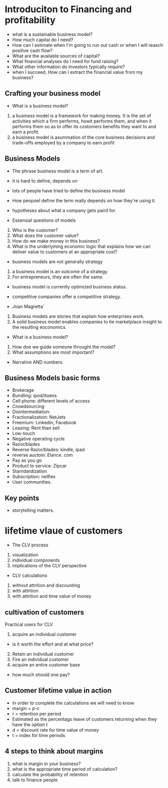 # Introduciton to Financing and profitability
- what is a sustainable business model?
- How much capital do I need?
- How can I estimate when I'm going to run out cash or when I will reasch positive cash flow?
- What are the available sources of capital?
- What financial analyses do I need for fund raising?
- What other information do Investors typically require?
- when I succeed, How can I extract the financial value from my business?

## Crafting your business model
- What is a business model?
1. a business model is a framework for making money. It is the set of activities which a firm performs, howit performs them, and when it performs them so as to offer its costomers benefits they want to and earn a profit.
2. a business model is asummation of the core business decisions and trade-offs employed by a company to earn profit

## Business Models
- The phrase business model is a term of art.
- it is hard to define, depends on 
- lots of people have tried to define the business model
- How peopoel define the term really depends on how they're using it.
- hypotheses about what a company gets paird for.

- Essensial questions of models
1. Who is the customer?
2.  What does the customer value?
3. How do we make money in this business?
4. What is the underlyining economic logic that explains how we can deliver value to customers at an appropriate cost?

- business models are not generally strategy
1. a business model is an outcome of a strategy
2. For entrepreneurs, they are often the same.

- business model is currently optimized business status.
- competitive companies offer a competitive strategy.

- Joan Magretta'
1. Business models are stories that explain how enterprises work.
2. A solid business model enables companies to tie marketplace insight to the resulting eoconomics.

- What is a business model?
1. How doe we guide someone throught the model?
2. What assumptions are most important?
- Narrative AND numbers.

## Business Models basic forms
- Brokerage
- Bundling: ipod/ituens
- Cell phone: different levels of access
- Crowdsourcing
- Disintermediation: 
- Fractionalizatoin: NetJets
- Freemium: Linkedin, Facebook
- Leasing: Rent than sell
- Low-touch
- Negative operating cycle
- Razor/blades
- Reverse Razor/blades: kindle, ipad
- reverse auctoin: Elance. com
- Pay as you go
- Product to service: Zipcar
- Starndardization
- Subscription: netflex
- User communities.

## Key points
- storytelling matters.

# lifetime vlaue of customers
- The CLV process
1. visualization
2. individual components
3. implications of the CLV perspective
- CLV calculations
1. without attrition and discounting
2. with attrition
3. with attrition and time value of money

## cultivation of customers

Practical users for CLV
1. acquire an individual customer 
- is it worth the effort and at what price?
2. Retain an individual customer
3. Fire an individual customer
4. acquire an entire customer base
- how much should one pay?

## Customer lifetime value in action
- In order to complete the calculations we will need to know
- margin = p-c
- r = retention per period
- Estimated as the percentago leave of customers returning when they have the option t
- d = discount rate for time value of money
- t = index for time periods

## 4 steps to think about margins 
1. what is margin in your business?
2. what is the appropriate time period of calculation?
3. calculate the probability of retention
4. talk to finance people

